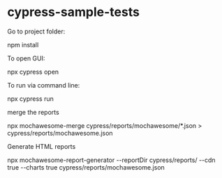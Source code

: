 # cypress-sample-tests


Go to project folder:

npm install

To open GUI:

npx cypress open


To run via command line:

npx cypress run

merge the reports

npx mochawesome-merge cypress/reports/mochawesome/*.json > cypress/reports/mochawesome.json

Generate HTML reports 

npx mochawesome-report-generator --reportDir cypress/reports/ --cdn true --charts true cypress/reports/mochawesome.json

